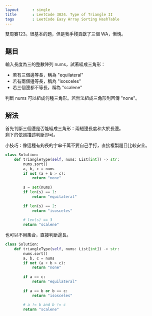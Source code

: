 ```yaml
---
layout      : single
title       : LeetCode 3024. Type of Triangle II
tags        : LeetCode Easy Array Sorting HashTable
---
```

雙周賽123。很基本的題，但是我手殘貢獻了三個 WA，慚愧。  

## 題目

輸入長度為三的整數陣列 nums，試著組成三角形：  

- 若有三個邊等長，稱為 "equilateral"  
- 若有兩個邊等長，稱為 "isosceles"  
- 若三個邊都不等長，稱為 "scalene"  

判斷 nums 可以組成何種三角形。若無法組成三角形則回傳 "none"。  

## 解法

首先判斷三個邊是否能組成三角形：兩短邊長度和大於長邊。  
剩下的依照描述判斷即可。  

小技巧：像這種有夠長的字串千萬不要自己手打，直接複製題目比較安全。  

```python
class Solution:
    def triangleType(self, nums: List[int]) -> str:
        nums.sort()
        a, b, c = nums
        if not (a + b > c):
            return "none"
        
        s = set(nums)
        if len(s) == 1:
            return "equilateral"
        
        if len(s) == 2:
            return "isosceles"
        
        # len(s) == 3
        return "scalene"
```

也可以不用集合，直接判斷邊長。  

```python
class Solution:
    def triangleType(self, nums: List[int]) -> str:
        nums.sort()
        a, b, c = nums
        if not (a + b > c):
            return "none"
        
        if a == c:
            return "equilateral"
        
        if a == b or b == c:
            return "isosceles"
        
        # a != b and b != c
        return "scalene"
```
